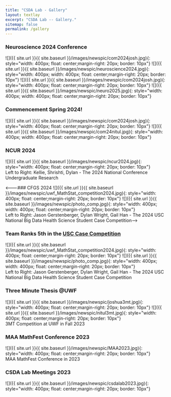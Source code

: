 ```yaml
---
title: "CSDA Lab - Gallery"
layout: textlay
excerpt: "CSDA Lab -- Gallery."
sitemap: false
permalink: /gallery
---
```


### Neuroscience 2024 Conference
![]({{ site.url }}{{ site.baseurl }}/images/newspic/com2024josh.jpg){: style="width: 400px; float: center;margin-right: 20px; border: 10px"} ![]({{ site.url }}{{ site.baseurl }}/images/newspic/neuroscience2024.jpg){: style="width: 400px; width: 400px; float: center;margin-right: 20px; border: 10px"} 
![]({{ site.url }}{{ site.baseurl }}/images/newspic/com2024josh.jpg){: style="width: 400px; float: center;margin-right: 20px; border: 10px"} ![]({{ site.url }}{{ site.baseurl }}/images/newspic/neuro2025.jpg){: style="width: 400px; width: 400px; float: center;margin-right: 20px; border: 10px"} 


### Commencement Spring 2024! 
 
![]({{ site.url }}{{ site.baseurl }}/images/newspic/com2024josh.jpg){: style="width: 400px; float: center;margin-right: 20px; border: 10px"} ![]({{ site.url }}{{ site.baseurl }}/images/newspic/com24nitul.jpg){: style="width: 400px; width: 400px; float: center;margin-right: 20px; border: 10px"} 


### NCUR 2024
![]({{ site.url }}{{ site.baseurl }}/images/newspic/ncur2024.jpg){: style="width: 400px; float: center;margin-right: 20px; border: 10px"} 
<br> Left to Right: Kellie, Shrishti, Dylan - The 2024 National Conference Undergraduate Research


<---### CFGS 2024
![]({{ site.url }}{{ site.baseurl }}/images/newspic/uwf_MathStat_competition2024.jpg){: style="width: 400px; float: center;margin-right: 20px; border: 10px"} ![]({{ site.url }}{{ site.baseurl }}/images/newspic/photo_comp.jpg){: style="width: 400px; width: 400px; float: center;margin-right: 20px; border: 10px"} <br> Left to Right: Jason Gerstenberger, Dylan Wright, Gail Han - The 2024 USC National Big Data Health Science Student Case Competition-->


### Team Ranks 5th in the [USC Case Competition](https://news.uwf.edu/uwf-team-places-in-top-5-in-national-data-science-competition/) 
![]({{ site.url }}{{ site.baseurl }}/images/newspic/uwf_MathStat_competition2024.jpg){: style="width: 400px; float: center;margin-right: 20px; border: 10px"} ![]({{ site.url }}{{ site.baseurl }}/images/newspic/photo_comp.jpg){: style="width: 400px; width: 400px; float: center;margin-right: 20px; border: 10px"} <br> Left to Right: Jason Gerstenberger, Dylan Wright, Gail Han - The 2024 USC National Big Data Health Science Student Case Competition 

### Three Minute Thesis @UWF
![]({{ site.url }}{{ site.baseurl }}/images/newspic/joshua3mt.jpg){: style="width: 400px; float: center;margin-right: 20px; border: 10px"} ![]({{ site.url }}{{ site.baseurl }}/images/newspic/nitul3mt.jpg){: style="width: 400px; float: center;margin-right: 20px; border: 10px"} <br> 3MT Competition at UWF in Fall 2023

 
### MAA MathFest Conference 2023

 ![]({{ site.url }}{{ site.baseurl }}/images/newspic/MAA2023.jpg){: style="width: 400px; float: center;margin-right: 20px; border: 10px"} <br> MAA MathFest Conference in 2023

### CSDA Lab Meetings 2023

 ![]({{ site.url }}{{ site.baseurl }}/images/newspic/csdalab2023.jpg){: style="width: 400px; float: center;margin-right: 20px; border: 10px"} 


